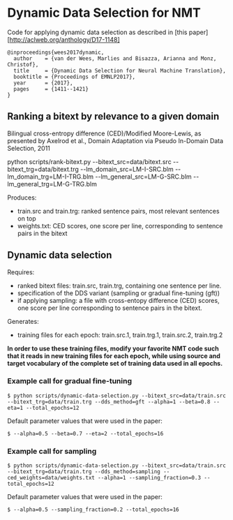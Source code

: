 # Dynamic Data Selection for NMT

Code for applying dynamic data selection as described in [this paper][http://aclweb.org/anthology/D17-1148]
```
@inproceedings{wees2017dynamic,
  author    = {van der Wees, Marlies and Bisazza, Arianna and Monz, Christof},
  title     = {Dynamic Data Selection for Neural Machine Translation},
  booktitle = {Proceedings of EMNLP2017},
  year      = {2017},
  pages     = {1411--1421}
}
```

## Ranking a bitext by relevance to a given domain
Bilingual cross-entropy difference (CED)/Modified Moore-Lewis, as presented by 
Axelrod et al., Domain Adaptation via Pseudo In-Domain Data Selection, 2011

python scripts/rank-bitext.py --bitext_src=data/bitext.src --bitext_trg=data/bitext.trg --lm_domain_src=LM-I-SRC.blm --lm_domain_trg=LM-I-TRG.blm --lm_general_src=LM-G-SRC.blm --lm_general_trg=LM-G-TRG.blm  

Produces:
- train.src and train.trg: ranked sentence pairs, most relevant sentences on top
- weights.txt: CED scores, one score per line, corresponding to sentence pairs in the bitext

## Dynamic data selection

Requires:
- ranked bitext files: train.src, train.trg, containing one sentence per line.
- specification of the DDS variant (sampling or gradual fine-tuning (gft))
- if applying sampling: a file with cross-entopy difference (CED) scores, one
   score per line corresponding to sentence pairs in the bitext.
   
Generates:
- training files for each epoch: train.src.1, train.trg.1, train.src.2, train.trg.2
 
**In order to use these training files, modify your favorite NMT code such that it reads in new training files for each epoch, while using source and target vocabulary of the complete set of training data used in all epochs.**

### Example call for gradual fine-tuning
```
$ python scripts/dynamic-data-selection.py --bitext_src=data/train.src --bitext_trg=data/train.trg --dds_method=gft --alpha=1 --beta=0.8 --eta=1 --total_epochs=12
```

Default parameter values that were used in the paper:
```
$ --alpha=0.5 --beta=0.7 --eta=2 --total_epochs=16
```

### Example call for sampling
```
$ python scripts/dynamic-data-selection.py --bitext_src=data/train.src --bitext_trg=data/train.trg --dds_method=sampling --ced_weights=data/weights.txt --alpha=1 --sampling_fraction=0.3 --total_epochs=12
```

Default parameter values that were used in the paper:
```
$ --alpha=0.5 --sampling_fraction=0.2 --total_epochs=16
```

